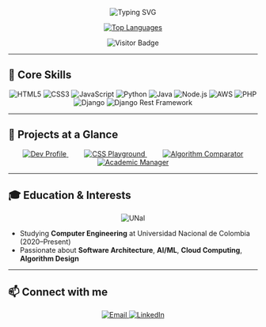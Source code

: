 <p align="center">
  <img src="https://readme-typing-svg.herokuapp.com?font=Fira%20Code&size=28&pause=1000&color=00FF7F&center=true&width=600&lines=Hi,+I'm+Stifh+BL🚀;Computer+Engineering+@+UNAL;Full-Stack+Architect" alt="Typing SVG" />
</p>

<p align="center">
  <a href="https://github.com/S4WLAND">
    <img src="https://github-readme-stats.vercel.app/api/top-langs/?username=S4WLAND&layout=compact&theme=dark&hide_border=true" alt="Top Languages" />
  </a>
</p>

<p align="center">
  <img src="https://visitor-badge.laobi.icu/badge?page_id=S4WLAND.S4WLAND" alt="Visitor Badge" />
</p>

---

## 🧰 Core Skills  
<p align="center">
  <img src="https://img.shields.io/badge/HTML5-E34F26?style=for-the-badge&logo=html5&logoColor=white" alt="HTML5" />
  <img src="https://img.shields.io/badge/CSS3-1572B6?style=for-the-badge&logo=css3&logoColor=white" alt="CSS3" />
  <img src="https://img.shields.io/badge/JavaScript-F7DF1E?style=for-the-badge&logo=javascript&logoColor=black" alt="JavaScript" />
  <img src="https://img.shields.io/badge/Python-3776AB?style=for-the-badge&logo=python&logoColor=white" alt="Python" />
  <img src="https://img.shields.io/badge/Java-ED8B00?style=for-the-badge&logo=java&logoColor=white" alt="Java" />
  <img src="https://img.shields.io/badge/Node.js-339933?style=for-the-badge&logo=node.js&logoColor=white" alt="Node.js" />
  <img src="https://img.shields.io/badge/AWS-232F3E?style=for-the-badge&logo=amazonaws&logoColor=white" alt="AWS" />
  <img src="https://img.shields.io/badge/PHP-777BB4?style=for-the-badge&logo=php&logoColor=white" alt="PHP" />
  <img src="https://img.shields.io/badge/Django-092E20?style=for-the-badge&logo=django&logoColor=white" alt="Django" />
  <img src="https://img.shields.io/badge/DRF-092E20?style=for-the-badge&logo=django&logoColor=white" alt="Django Rest Framework" />
</p>

---

## 🎯 Projects at a Glance  
<p align="center">
  <a href="https://stifhbl.netlify.app" style="margin:0 1rem;">  
    <img src="https://img.shields.io/badge/Dev%20Profile-Visit-blue?style=for-the-badge&logo=github" alt="Dev Profile" />  
  </a>
  <a href="https://stifhbl-css-playground.netlify.app" style="margin:0 1rem;">  
    <img src="https://img.shields.io/badge/CSS%20Playground-Explore-green?style=for-the-badge&logo=css3" alt="CSS Playground" />  
  </a>
  <a href="https://pypi.org/project/big-O-test-library" style="margin:0 1rem;">  
    <img src="https://img.shields.io/badge/Algo%20Comparator-PyPI-orange?style=for-the-badge&logo=python" alt="Algorithm Comparator" />  
  </a>
  <a href="https://github.com/S4WLAND/academic-record-manager" style="margin:0 1rem;">  
    <img src="https://img.shields.io/badge/Academic%20Manager-Run-cyan?style=for-the-badge&logo=sqlite" alt="Academic Manager" />  
  </a>
</p>

---

## 🎓 Education & Interests  
<p align="center">
  <img src="https://img.shields.io/badge/Computer%20Engineering-UNAL-red?style=for-the-badge&logo=universidad-nacional-colombia" alt="UNal" />
</p>

- Studying **Computer Engineering** at Universidad Nacional de Colombia (2020–Present)  
- Passionate about **Software Architecture**, **AI/ML**, **Cloud Computing**, **Algorithm Design**  

---

## 📫 Connect with me  
<p align="center">
  <a href="mailto:stifhlife@gmail.com">
    <img src="https://img.shields.io/badge/Email-stifhlife@gmail.com-blue?style=for-the-badge&logo=gmail" alt="Email" />
  </a>
  <a href="https://www.linkedin.com/in/stifhbl">
    <img src="https://img.shields.io/badge/LinkedIn-stifhbl-blue?style=for-the-badge&logo=linkedin" alt="LinkedIn" />
  </a>
</p>
